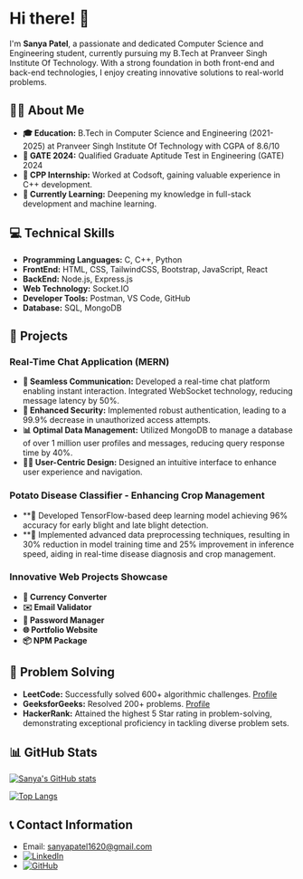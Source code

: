# Hi there! 👋

I'm **Sanya Patel**, a passionate and dedicated Computer Science and Engineering student, currently pursuing my B.Tech at Pranveer Singh Institute Of Technology. With a strong foundation in both front-end and back-end technologies, I enjoy creating innovative solutions to real-world problems.

## 👩‍💻 About Me
- **🎓 Education:** B.Tech in Computer Science and Engineering (2021-2025) at Pranveer Singh Institute Of Technology with CGPA of 8.6/10
- **🌟 GATE 2024:** Qualified Graduate Aptitude Test in Engineering (GATE) 2024
- **💼 CPP Internship:** Worked at Codsoft, gaining valuable experience in C++ development.
- **🌱 Currently Learning:** Deepening my knowledge in full-stack development and machine learning.

## 💻 Technical Skills
- **Programming Languages:** C, C++, Python  
- **FrontEnd:** HTML, CSS, TailwindCSS, Bootstrap, JavaScript, React  
- **BackEnd:** Node.js, Express.js  
- **Web Technology:** Socket.IO  
- **Developer Tools:** Postman, VS Code, GitHub  
- **Database:** SQL, MongoDB  

## 📂 Projects
### Real-Time Chat Application (MERN)
- **💬 Seamless Communication:** Developed a real-time chat platform enabling instant interaction. Integrated WebSocket technology, reducing message latency by 50%.
- **🔐 Enhanced Security:** Implemented robust authentication, leading to a 99.9% decrease in unauthorized access attempts.
- **📊 Optimal Data Management:** Utilized MongoDB to manage a database of over 1 million user profiles and messages, reducing query response time by 40%.
- **👩‍🎨 User-Centric Design:** Designed an intuitive interface to enhance user experience and navigation.

### Potato Disease Classifier - Enhancing Crop Management
- **🌾 Developed TensorFlow-based deep learning model achieving 96% accuracy for early blight and late blight detection.
- **🚀 Implemented advanced data preprocessing techniques, resulting in 30% reduction in model training time and 25% improvement in inference speed, aiding in real-time disease diagnosis and crop management.

### Innovative Web Projects Showcase
- **💱 Currency Converter**
- **✉️ Email Validator**
- **🔑 Password Manager**
- **🌐 Portfolio Website**
- **📦 NPM Package**

## 🧩 Problem Solving
- **LeetCode:** Successfully solved 600+ algorithmic challenges. [Profile](https://leetcode.com/u/sanya1620/)
- **GeeksforGeeks:** Resolved 200+ problems. [Profile](https://www.geeksforgeeks.org/user/sanyapatfk2b/)
- **HackerRank:** Attained the highest 5 Star rating in problem-solving, demonstrating exceptional proficiency in tackling diverse problem sets.

## 📊 GitHub Stats
[![Sanya's GitHub stats](https://github-readme-stats.vercel.app/api?username=Sanya-Patel&show_icons=true&theme=radical)](https://github.com/anuraghazra/github-readme-stats)

[![Top Langs](https://github-readme-stats.vercel.app/api/top-langs/?username=Sanya-Patel&layout=compact)](https://github.com/anuraghazra/github-readme-stats)

## 📞 Contact Information
- Email: [sanyapatel1620@gmail.com](mailto:sanyapatel1620@gmail.com)
- [![LinkedIn](https://img.shields.io/badge/LinkedIn-0A66C2?style=flat&logo=linkedin&logoColor=white)](https://www.linkedin.com/in/sanya-patel-94a995228/)
- [![GitHub](https://img.shields.io/badge/GitHub-171515?style=flat&logo=github&logoColor=white)](https://github.com/Sanya-Patel)
